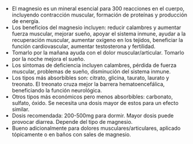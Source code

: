 
- El magnesio es un mineral esencial para 300 reacciones en el cuerpo, incluyendo contracción muscular, formación de proteínas y producción de energía. 
- Los beneficios del magnesio incluyen: reducir calambres y aumentar fuerza muscular, mejorar sueño, apoyar el sistema inmune, ayudar a la recuperación muscular, aumentar oxígeno en los tejidos, beneficiar la función cardiovascular, aumentar testosterona y fertilidad.
- Tomarlo por la mañana ayuda con el dolor muscular/articular. Tomarlo por la noche mejora el sueño. 
- Los síntomas de deficiencia incluyen calambres, pérdida de fuerza muscular, problemas de sueño, disminución del sistema inmune.
- Los tipos más absorbibles son: citrato, glicina, taurato, laurato y treonato. El treonato cruza mejor la barrera hematoencefálica, beneficiando la función neurológica.
- Otros tipos más económicos pero menos absorbibles: carbonato, sulfato, óxido. Se necesita una dosis mayor de estos para un efecto similar.
- Dosis recomendada: 200-500mg para dormir. Mayor dosis puede provocar diarrea. Depende del tipo de magnesio.
- Bueno adicionalmente para dolores musculares/articulares, aplicado tópicamente o en baños con sales de magnesio.